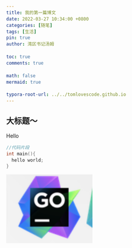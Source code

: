 ```yaml
---
title: 我的第一篇博文
date: 2022-03-27 10:34:00 +0800
categories: [随笔]
tags: [生活]
pin: true
author: 湾区书记汤姆

toc: true
comments: true

math: false
mermaid: true

typora-root-url: ../../tomlovescode.github.io
---
```


## 大标题～ 


Hello
```c++
//代码片段
int main(){
  hello world;
}
```

<img src="/assets/blog_res/2022-03-27-first-post.assets/Screen%20Shot%202022-03-27%20at%206.44.58%20PM.png" alt="Screen Shot 2022-03-27 at 6.44.58 PM" style="zoom:200%;" />
